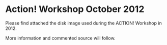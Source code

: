 # Action! Workshop October 2012  
  
Please find attached the disk image used during the ACTION! Workshop in 2012.  
  
More information and commented source will follow.  
